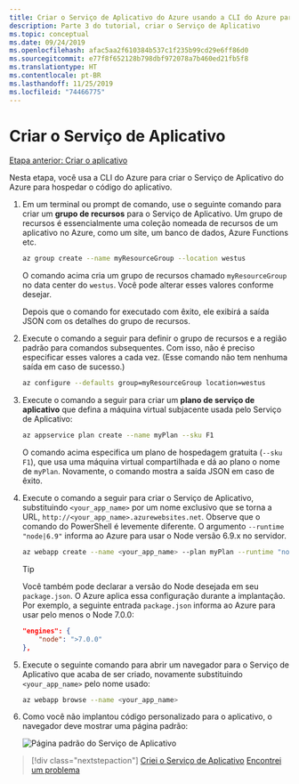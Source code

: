 ```yaml
---
title: Criar o Serviço de Aplicativo do Azure usando a CLI do Azure para hospedar o aplicativo
description: Parte 3 do tutorial, criar o Serviço de Aplicativo
ms.topic: conceptual
ms.date: 09/24/2019
ms.openlocfilehash: afac5aa2f610384b537c1f235b99cd29e6ff86d0
ms.sourcegitcommit: e77f8f652128b798dbf972078a7b460ed21fb5f8
ms.translationtype: HT
ms.contentlocale: pt-BR
ms.lasthandoff: 11/25/2019
ms.locfileid: "74466775"
---
```

# <a name="create-the-app-service"></a>Criar o Serviço de Aplicativo

[Etapa anterior: Criar o aplicativo](tutorial-vscode-azure-cli-node-02.md)

Nesta etapa, você usa a CLI do Azure para criar o Serviço de Aplicativo do Azure para hospedar o código do aplicativo.

1. Em um terminal ou prompt de comando, use o seguinte comando para criar um **grupo de recursos** para o Serviço de Aplicativo. Um grupo de recursos é essencialmente uma coleção nomeada de recursos de um aplicativo no Azure, como um site, um banco de dados, Azure Functions etc.

    ```bash
    az group create --name myResourceGroup --location westus
    ```

    O comando acima cria um grupo de recursos chamado `myResourceGroup` no data center do `westus`. Você pode alterar esses valores conforme desejar.

    Depois que o comando for executado com êxito, ele exibirá a saída JSON com os detalhes do grupo de recursos.

1. Execute o comando a seguir para definir o grupo de recursos e a região padrão para comandos subsequentes. Com isso, não é preciso especificar esses valores a cada vez. (Esse comando não tem nenhuma saída em caso de sucesso.)

    ```bash
    az configure --defaults group=myResourceGroup location=westus
    ```

1. Execute o comando a seguir para criar um **plano de serviço de aplicativo** que defina a máquina virtual subjacente usada pelo Serviço de Aplicativo:

    ```bash
    az appservice plan create --name myPlan --sku F1
    ```

    O comando acima especifica um plano de hospedagem gratuita (`--sku F1`), que usa uma máquina virtual compartilhada e dá ao plano o nome de `myPlan`. Novamente, o comando mostra a saída JSON em caso de êxito.

1. Execute o comando a seguir para criar o Serviço de Aplicativo, substituindo `<your_app_name>` por um nome exclusivo que se torna a URL, `http://<your_app_name>.azurewebsites.net`. Observe que o comando do PowerShell é levemente diferente. O argumento `--runtime "node|6.9"` informa ao Azure para usar o Node versão 6.9.x no servidor.

    ```bash
    az webapp create --name <your_app_name> --plan myPlan --runtime "node|6.9"
    ```

    > [!TIP]
    > Você também pode declarar a versão do Node desejada em seu `package.json`. O Azure aplica essa configuração durante a implantação. Por exemplo, a seguinte entrada `package.json` informa ao Azure para usar pelo menos o Node 7.0.0:
    >
    > ``` json
    > "engines": {
    >     "node": ">7.0.0"
    > },
    > ```

1. Execute o seguinte comando para abrir um navegador para o Serviço de Aplicativo que acaba de ser criado, novamente substituindo `<your_app_name>` pelo nome usado:

    ```bash
    az webapp browse --name <your_app_name>
    ```

1. Como você não implantou código personalizado para o aplicativo, o navegador deve mostrar uma página padrão:

    ![Página padrão do Serviço de Aplicativo](media/azure-cli/azure-default-page.png)

> [!div class="nextstepaction"]
> [Criei o Serviço de Aplicativo](tutorial-vscode-azure-cli-node-04.md) [Encontrei um problema](https://www.research.net/r/PWZWZ52?tutorial=node-deployment&step=create-website)

